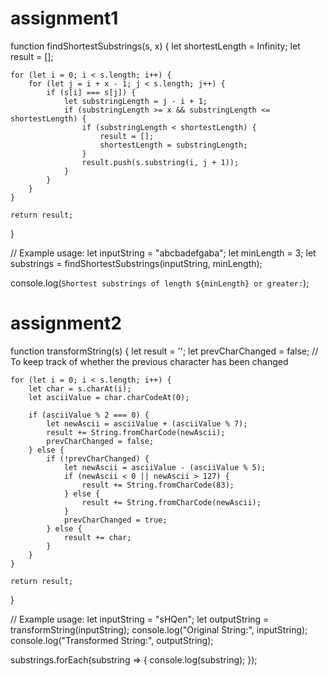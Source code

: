 # assignment1

function findShortestSubstrings(s, x) {
    let shortestLength = Infinity;
    let result = [];

    for (let i = 0; i < s.length; i++) {
        for (let j = i + x - 1; j < s.length; j++) {
            if (s[i] === s[j]) {
                let substringLength = j - i + 1;
                if (substringLength >= x && substringLength <= shortestLength) {
                    if (substringLength < shortestLength) {
                        result = [];
                        shortestLength = substringLength;
                    }
                    result.push(s.substring(i, j + 1));
                }
            }
        }
    }

    return result;
}

// Example usage:
let inputString = "abcbadefgaba";
let minLength = 3;
let substrings = findShortestSubstrings(inputString, minLength);

console.log(`Shortest substrings of length ${minLength} or greater:`);


# assignment2

function transformString(s) {
    let result = '';
    let prevCharChanged = false;  // To keep track of whether the previous character has been changed

    for (let i = 0; i < s.length; i++) {
        let char = s.charAt(i);
        let asciiValue = char.charCodeAt(0);

        if (asciiValue % 2 === 0) {
            let newAscii = asciiValue + (asciiValue % 7);
            result += String.fromCharCode(newAscii);
            prevCharChanged = false;
        } else {
            if (!prevCharChanged) {
                let newAscii = asciiValue - (asciiValue % 5);
                if (newAscii < 0 || newAscii > 127) {
                    result += String.fromCharCode(83);
                } else {
                    result += String.fromCharCode(newAscii);
                }
                prevCharChanged = true;
            } else {
                result += char;
            }
        }
    }

    return result;
}

// Example usage:
let inputString = "sHQen";
let outputString = transformString(inputString);
console.log("Original String:", inputString);
console.log("Transformed String:", outputString);




substrings.forEach(substring => {
    console.log(substring);
});

